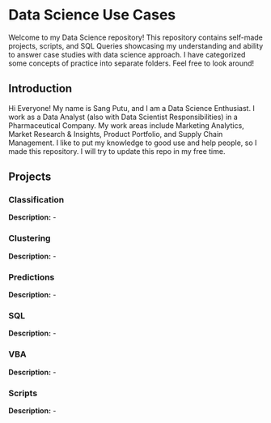 # Data Science Use Cases

Welcome to my Data Science repository! This repository contains self-made projects, scripts, and SQL Queries showcasing my understanding and ability to answer case studies with data science approach. I have categorized some concepts of practice into separate folders. Feel free to look around!

## Introduction

Hi Everyone! My name is Sang Putu, and I am a Data Science Enthusiast. I work as a Data Analyst (also with Data Scientist Responsibilities) in a Pharmaceutical Company. My work areas include Marketing Analytics, Market Research & Insights, Product Portfolio, and Supply Chain Management. I like to put my knowledge to good use and help people, so I made this repository. I will try to update this repo in my free time.

## Projects

### Classification

**Description:** -

### Clustering

**Description:** -

### Predictions

**Description:** -

### SQL

**Description:** -

### VBA

**Description:** -

### Scripts

**Description:** -

